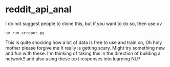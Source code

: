 # reddit_api_anal


I do not suggest people to clone this, but if you want to do so, then use uv 

`uv run scraper.py`

This is quite shocking how a lot of data is free to use and train on, Oh holy mother please forgive me 
It really is getting scary.
Might try something new and fun with these. I'm thinking of taking this in the direction of building a network!! and also using these text responses into learning NLP
